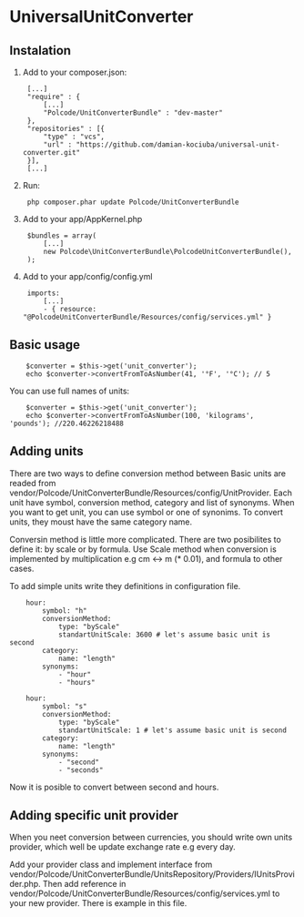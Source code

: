 UniversalUnitConverter
======================

Instalation
-----------

1. Add to your composer.json:
        
        [...]
        "require" : {
            [...]
            "Polcode/UnitConverterBundle" : "dev-master"
        },
        "repositories" : [{
            "type" : "vcs",
            "url" : "https://github.com/damian-kociuba/universal-unit-converter.git"
        }],
        [...]

2. Run:
        
        php composer.phar update Polcode/UnitConverterBundle

3. Add to your app/AppKernel.php

        $bundles = array(
            [...]
            new Polcode\UnitConverterBundle\PolcodeUnitConverterBundle(),
        );

4. Add to your app/config/config.yml

        imports:
            [...]
            - { resource: "@PolcodeUnitConverterBundle/Resources/config/services.yml" }

Basic usage
-----------

        $converter = $this->get('unit_converter');
        echo $converter->convertFromToAsNumber(41, '°F', '°C'); // 5

You can use full names of units:

        $converter = $this->get('unit_converter');
        echo $converter->convertFromToAsNumber(100, 'kilograms', 'pounds'); //220.46226218488

Adding units
------------

There are two ways to define conversion method between
Basic units are readed from vendor/Polcode/UnitConverterBundle/Resources/config/UnitProvider. 
Each unit have symbol, conversion method, category and list of synonyms. When you want to get unit,
you can use symbol or one of synonims. To convert units, they moust have the same category name.

Conversin method is little more complicated. There are two posibilites to define it: 
by scale or by formula. Use Scale method when conversion is implemented by multiplication 
e.g cm <-> m (* 0.01), and formula to other cases.

To add simple units write they definitions in configuration file. 

        hour:
            symbol: "h"
            conversionMethod:
                type: "byScale"
                standartUnitScale: 3600 # let's assume basic unit is second
            category: 
                name: "length"
            synonyms:
                - "hour"
                - "hours"

        hour:
            symbol: "s"
            conversionMethod:
                type: "byScale"
                standartUnitScale: 1 # let's assume basic unit is second
            category: 
                name: "length"
            synonyms:
                - "second"
                - "seconds"

Now it is posible to convert between second and hours.

Adding specific unit provider
-----------------------------

When you neet conversion between currencies, you should write own units provider, which well be
update exchange rate e.g every day.

Add your provider class and implement interface from vendor/Polcode/UnitConverterBundle/UnitsRepository/Providers/IUnitsProvider.php.
Then add reference in vendor/Polcode/UnitConverterBundle/Resources/config/services.yml to your new provider.
There is example in this file.

